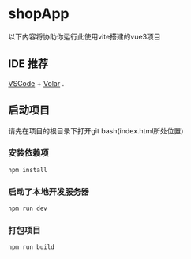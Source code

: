 # shopApp

以下内容将协助你运行此使用vite搭建的vue3项目

## IDE 推荐

[VSCode](https://code.visualstudio.com/) + [Volar](https://marketplace.visualstudio.com/items?itemName=Vue.volar) .

## 启动项目
请先在项目的根目录下打开git bash(index.html所处位置)

### 安装依赖项
```sh
npm install
```

### 启动了本地开发服务器
```sh
npm run dev
```

### 打包项目

```sh
npm run build
```

